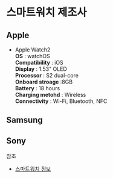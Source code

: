 # 스마트워치 제조사

## Apple
- Apple Watch2  
**OS** : watchOS  
**Compatibility** : iOS  
**Display** : 1.53" OLED  
**Processor** : S2 dual-core  
**Onboard stroage** :8GB  
**Battery** : 18 hours  
**Charging metohd** : Wireless  
**Connectivity** : Wi-Fi, Bluetooth, NFC  

## Samsung
## Sony

참조
- [스마트워치 정보](http://www.techradar.com/news/wearables/best-smart-watches-what-s-the-best-wearable-tech-for-you-1154074)

